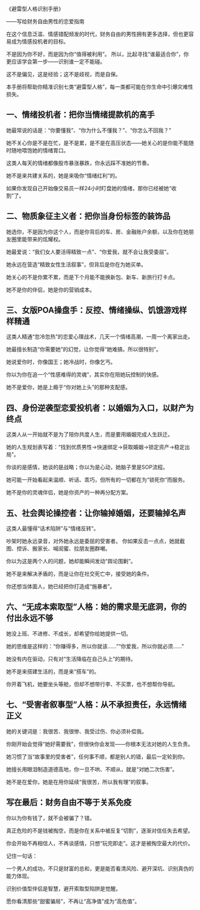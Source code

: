 《避雷型人格识别手册》

——写给财务自由男性的恋爱指南

在这个信息泛滥、情感错配频发的时代，财务自由的男性拥有更多选择，但也更容易成为情感投机者的目标。

不是因为你不好，而是因为你“值得被利用”。
所以，比起寻找“谁最适合你”，你更应该学会第一步——识别谁一定不能碰。

这不是偏见，这是经验；这不是歧视，而是自保。

本手册将帮助你精准识别七类“避雷型人格”，每一类都可能在你生命中引爆灾难性损失。

## 一、情绪投机者：把你当情绪提款机的高手

她最常说的话是：“你要懂我”、“你为什么不懂我？”、“你怎么不回我？”

她不关心你是不是在忙，是不是累，是不是在高压状态——她关心的是你能不能随时随地喂饱她的情绪胃口。

这类人每天的情绪都像股市暴涨暴跌，你永远踩不准她的节奏。

她不是来共建关系的，她是来吸你“情绪红利”的。

如果你发现自己开始像交易员一样24小时盯盘她的情绪，那你已经被她“收割”了。

## 二、物质象征主义者：把你当身份标签的装饰品

她选你，不是因为你这个人，而是你背后的车、房、金融账户余额，以及你在她朋友圈里能带来的炫耀权。

她最爱说：“我们女人要活得精致一点”、“你爱我，就不会让我受委屈”。

她永远在营造“精致女性生活叙事”，但背后是你在为她买单。

她关心的不是你累不累，而是下个月能不能换新包、新车、新旅行打卡点。

她不是你的伴侣，她是你的营销成本。

## 三、女版POA操盘手：反控、情绪操纵、饥饿游戏样样精通

这类人精通“忽冷忽热”的恋爱心理战术，几天一个情绪高潮，一周一个离家出走。

她最擅长制造“你需要她”的幻觉，让你觉得“她难搞，所以很特别”。

她说爱你时，你像国王；她冷战时，你像乞丐。

你以为你在追一个“性感难得的灵魂”，其实你在陪她玩控制的快感。

她不是爱你，她是上瘾于“你对她上头”的那种支配感。

## 四、身份逆袭型恋爱投机者：以婚姻为入口，以财产为终点

这类人从一开始就不是为了陪你共度人生，而是要用婚姻完成人生跃迁。

她的人生规划表写着：“找到优质男性→快速绑定→获取婚姻→锁定资产→稳定出局”。

你谈的是感情，她谈的是战略；你以为是心动，她脑子里是SOP流程。

她可能一开始看起来温顺、听话、乖巧，但所有的一切都在为“锁死你”而服务。

她不是你的灵魂伴侣，她是你资产的一种再分配方案。

## 五、社会舆论操控者：让你输掉婚姻，还要输掉名声

这类人最懂得“话术陷阱”与“情绪反转”。

吵架时她永远录音，对外她永远是委屈的受害者。
你如果反击一点点，她就截图、控诉、搬家长、喊闺蜜、拉朋友圈群嘲。

你以为这是两个人的问题，她却能瞬间发动“舆论围剿”。

她不是来解决矛盾的，而是让你在社交死亡中，接受她的条件。

你还想当体面人，她已经把你打造成“施暴者”。

## 六、“无成本索取型”人格：她的需求是无底洞，你的付出永远不够

她没上班、不进修、不成长，却希望你给她提供一切。

她的思维是这样的：“你赚得多，所以你就该……”“你爱我，所以你就必须……”

她没有内在驱动，只有对“生活降临在自己头上”的期待。

她不是来搭建生活的，而是来“搭车”的。

你开着飞机，她要坐头等舱，但却不想带行李、不买票，也不想帮你导航。

## 七、“受害者叙事型”人格：从不承担责任，永远情绪正义

她的关键词是：我很苦、我很惨、我受过伤、你必须补偿我。

你刚开始会觉得“她好需要我”，但很快你会发现——你根本无法对她的人生负责。

她习惯了当“故事里的受害者”，任何事不顺，都是别人的错，最后一定轮到你。

她擅长用眼泪制造道德高地，你一旦不哄、不顺从，就是“对她二次伤害”。

她不是在爱你，她是在用你延续“我很苦，所以我有理”的叙事。

## 写在最后：财务自由不等于关系免疫

你以为你有钱了，就不会被骗了？错。

真正危险的不是钱被掏空，而是你在关系中被反复“切割”，逐渐对信任失去希望。

你会开始不再相信人，不再谈感情，只想“玩完即走”。这才是被掏空最大的代价。

记住一句话：

一个男人的成功，不只是财富的总和，更是能否看清风险、避开深坑、识别真伪的能力体现。

识别价值型伴侣是智慧，避开索取型陷阱是觉醒。

愿你看清那些“甜蜜骗局”，不再让“高净值”成为“高危值”。
